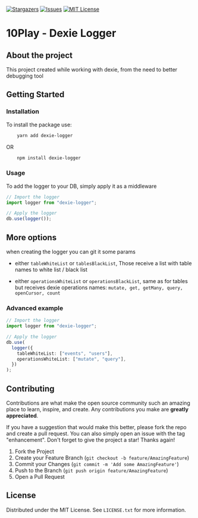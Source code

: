[![Stargazers][stars-shield]][stars-url]
[![Issues][issues-shield]][issues-url]
[![MIT License][license-shield]][license-url]

# 10Play - Dexie Logger

## About the project

This project created while working with dexie, from the need to better debugging tool

## Getting Started

### Installation

To install the package use:

```bash
    yarn add dexie-logger
```

OR

```bash
    npm install dexie-logger
```

### Usage

To add the logger to your DB, simply apply it as a middleware

```typescript
// Import the logger
import logger from "dexie-logger";

// Apply the logger
db.use(logger());
```

## More options

when creating the logger you can git it some params

- either `tableWhiteList` or `tablesBlackList`, Those receive a list with table names to white list / black list

- either `operationsWhiteList` or `operationsBlackList`, same as for tables but receives dexie operations names: `mutate, get, getMany, query, openCursor, count`

### Advanced example

```typescript
// Import the logger
import logger from "dexie-logger";

// Apply the logger
db.use(
  logger({
    tableWhiteList: ["events", "users"],
    operationsWhiteList: ["mutate", "query"],
  })
);
```

## Contributing

Contributions are what make the open source community such an amazing place to learn, inspire, and create. Any contributions you make are **greatly appreciated**.

If you have a suggestion that would make this better, please fork the repo and create a pull request. You can also simply open an issue with the tag "enhancement".
Don't forget to give the project a star! Thanks again!

1. Fork the Project
2. Create your Feature Branch (`git checkout -b feature/AmazingFeature`)
3. Commit your Changes (`git commit -m 'Add some AmazingFeature'`)
4. Push to the Branch (`git push origin feature/AmazingFeature`)
5. Open a Pull Request

## License

Distributed under the MIT License. See `LICENSE.txt` for more information.

[stars-shield]: https://img.shields.io/github/stars/othneildrew/Best-README-Template.svg?style=for-the-badge
[stars-url]: https://github.com/10play/dexie-logger/stargazers
[issues-shield]: https://img.shields.io/github/issues/othneildrew/Best-README-Template.svg?style=for-the-badge
[issues-url]: https://github.com/10play/dexie-logger/issues
[license-shield]: https://img.shields.io/github/license/othneildrew/Best-README-Template.svg?style=for-the-badge
[license-url]: https://github.com/10play/dexie-logger/blob/master/LICENSE.txt
